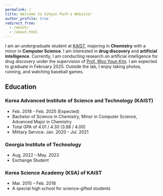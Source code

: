 ```yaml
---
permalink: /
title: Welcome to Sihyun Park's Website!
author_profile: true
redirect_from: 
  - /about/
  - /about.html
---
```


I am an undergraduate student at [KAIST](https://www.kaist.ac.kr/en/), majoring in **Chemistry** with a minor in **Computer Science**. I am interested in **drug discovery** and **artificial intelligence**. Currently, I am conducting research on artificial intelligence for drug discovery under the supervision of [Prof. Woo Youn Kim](https://wooyoun.kaist.ac.kr/). I am expected to graduate in February 2025.
Outside the lab, I enjoy taking photos, running, and watching baseball games.

## <span style="border-bottom: none; box-shadow: none;">Education</span>
### Korea Advanced Institute of Science and Technology (KAIST) 
* Feb. 2018 - Feb. 2025 (Expected)
* Bachelor of Science in Chemistry, Minor in Computer Science, Advanced Major in Chemistry
* Total GPA of 4.01 / 4.30 (3.88 / 4.00)
* Military Service: Jan. 2020 - Jul. 2021

### Georgia Institute of Technology
* Aug. 2022 – May. 2023
* Exchange Student

### Korea Science Academy (KSA) of KAIST
* Mar. 2015 – Feb. 2018
* A special high school for science-gifted students